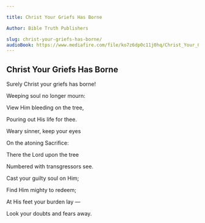 ```yaml
---

title: Christ Your Griefs Has Borne

Author: Bible Truth Publishers

slug: christ-your-griefs-has-borne/
audioBook: https://www.mediafire.com/file/ko7z6dp0c11j0hq/Christ_Your_Griefs_Has_Borne.mp3/file
---
```




## Christ Your Griefs Has Borne



Surely Christ your griefs has borne!

Weeping soul no longer mourn:

View Him bleeding on the tree,

Pouring out His life for thee.

Weary sinner, keep your eyes

On the atoning Sacrifice:

There the Lord upon the tree

Numbered with transgressors see.

Cast your guilty soul on Him;

Find Him mighty to redeem;

At His feet your burden lay —

Look your doubts and fears away.

